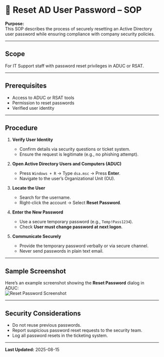 # 🔑 Reset AD User Password – SOP

**Purpose:**  
This SOP describes the process of securely resetting an Active Directory user password while ensuring compliance with company security policies.

---

## **Scope**
For IT Support staff with password reset privileges in ADUC or RSAT.

---

## **Prerequisites**
- Access to ADUC or RSAT tools
- Permission to reset passwords
- Verified user identity

---

## **Procedure**
1. **Verify User Identity**
   - Confirm details via security questions or ticket system.
   - Ensure the request is legitimate (e.g., no phishing attempt).

2. **Open Active Directory Users and Computers (ADUC)**
   - Press `Windows + R` → Type `dsa.msc` → Press **Enter**.
   - Navigate to the user’s Organizational Unit (OU).

3. **Locate the User**
   - Search for the username.
   - Right-click the account → Select **Reset Password**.

4. **Enter the New Password**
   - Use a secure temporary password (e.g., `Temp!Pass1234`).
   - Check **User must change password at next logon**.

5. **Communicate Securely**
   - Provide the temporary password verbally or via secure channel.
   - Never send passwords in plain text email.

---

## **Sample Screenshot**
Here’s an example screenshot showing the **Reset Password** dialog in ADUC:  
![Reset Password Screenshot](../screenshots/reset-password.png)

---

## **Security Considerations**
- Do not reuse previous passwords.
- Report suspicious password reset requests to the security team.
- Log all password resets in the ticketing system.

---

**Last Updated:** 2025-08-15
